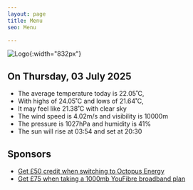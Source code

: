 ```yaml
---
layout: page
title: Menu
seo: Menu

---
```


![Logo](/images/logo.jpg){:width="832px"}

<!-- weather_marker starts -->
## On Thursday, 03 July 2025

- The average temperature today is 22.05˚C,
- With highs of 24.05˚C and lows of 21.64˚C,
- It may feel like 21.38˚C with clear sky
- The wind speed is 4.02m/s and visibility is 10000m
- The pressure is 1027hPa and humidity is 41%
- The sun will rise at 03:54 and set at 20:30

<!-- weather_marker ends -->

## Sponsors

- [Get £50 credit when switching to Octopus Energy](https://bit.ly/3oD1nnS)
- [Get £75 when taking a 1000mb YouFibre broadband plan](https://aklam.io/91zWhU?)
